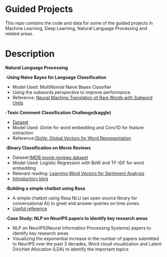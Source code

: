 # Guided Projects
 
This repo contains the code and data for some of the guided projects in Machine Learning, Deep Learning, Natural Language Processing and related areas.

# Description

**Natural Language Processing**

-**Using Naive Bayes for Language Classification**
   - Model Used: MultiNomial Naive Bayes Classifier
   - Using the subwords perspective to improve performance.
   - Reference: [Neural Machine Translation of Rare Words with Subword Units](https://arxiv.org/abs/1508.07909)
   
-**Toxic Comment Classification Challenge(kaggle)**
  - [Dataset](https://www.kaggle.com/c/jigsaw-toxic-comment-classification-challenge)
  - Model Used: GloVe for word embedding and Conv1D for feature extraction
  - Reference:[GloVe: Global Vectors for Word Representation](https://nlp.stanford.edu/pubs/glove.pdf)
 
-**Binary Classification on Movie Reviews**
  - Dataset:[IMDB movie reviews dataset](http://ai.stanford.edu/~amaas/data/sentiment)
  - Model Used: Logistic Regression with BoW and TF-IDF for word embedding
  - Relevant reading: [Learning Word Vectors for Sentiment Analysis](http://ai.stanford.edu/~amaas/papers/wvSent_acl2011.pdf)
  - [Introductory blog](https://www.analyticsvidhya.com/blog/2020/02/quick-introduction-bag-of-words-bow-tf-idf/)
  
-**Building a simple chatbot using Rasa**
  - A simple chatbot using Rasa NLU (an open source library for conversational AI) to greet and answer queries on time zones.
  - [Useful reference](https://rasa.com/docs/rasa/nlu/about/)
  
-**Case Study: NLP on NeurIPS papers to identify key research areas**
  - NLP on NeurIPS(Neural Information Processing Systems) papers to identify key research areas
  - Visualizing the exponential increase in the number of papers submitted to NeurIPS over the past 3 decades, Word cloud visualization and     Latent Dirichlet Allocation (LDA) to identify the important topics
